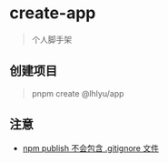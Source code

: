 # create-app

> 个人脚手架

## 创建项目

> pnpm create @lhlyu/app

## 注意

- [npm publish 不会包含 .gitignore 文件](https://adoyle.me/Today-I-Learned/nodejs/missing-gitignore-when-node-publish.html)
